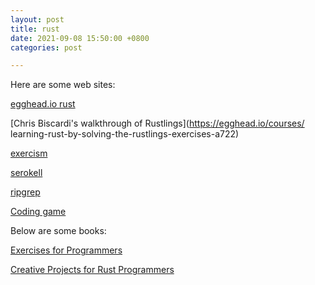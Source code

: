 ```yaml
---
layout: post
title: rust
date: 2021-09-08 15:50:00 +0800
categories: post

---
```


Here are some web sites:

[egghead.io rust](https://egghead.io/q/rust)

[Chris Biscardi's walkthrough of Rustlings](https://egghead.io/courses/
learning-rust-by-solving-the-rustlings-exercises-a722)

[exercism](https://exercism.org/tracks/rust)

[serokell](https://serokell.io/blog/learn-rust)

[ripgrep](https://github.com/BurntSushi/ripgrep)

[Coding game](https://www.codingame.com/start)

Below are some books:

[Exercises for Programmers](https://pragprog.com/titles/bhwb/exercises-for-programmers/)

[Creative Projects for Rust Programmers](https://www.packtpub.com/product/creative-projects-for-rust-programmers/9781789346220)
